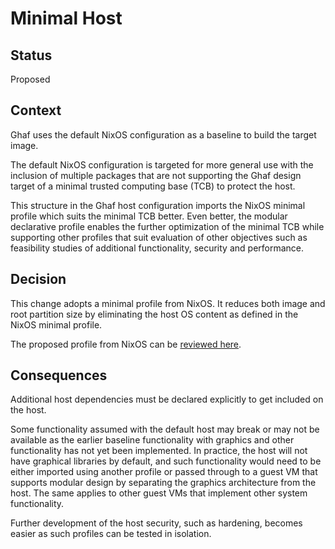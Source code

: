 # Minimal Host

## Status

Proposed

## Context

Ghaf uses the default NixOS configuration as a baseline to build the target image.

The default NixOS configuration is targeted for more general use with the inclusion of
multiple packages that are not supporting the Ghaf design target of a minimal trusted
computing base (TCB) to protect the host.

This structure in the Ghaf host configuration imports the NixOS minimal profile
which suits the minimal TCB better. Even better, the modular declarative profile enables
the further optimization of the minimal TCB while supporting other profiles that suit
evaluation of other objectives such as feasibility studies of additional functionality,
security and performance.

## Decision

This change adopts a minimal profile from NixOS. It reduces both image and root partition
size by eliminating the host OS content as defined in the NixOS minimal profile.

The proposed profile from NixOS can be [reviewed here](https://github.com/NixOS/nixpkgs/blob/master/nixos/modules/profiles/minimal.nix).

## Consequences

Additional host dependencies must be declared explicitly to get included on the host.

Some functionality assumed with the default host may break or may not be available as
the earlier baseline functionality with graphics and other functionality has not yet
been implemented. In practice, the host will not have graphical libraries by default, and
such functionality would need to be either imported using another profile or passed
through to a guest VM that supports modular design by separating the graphics architecture
from the host. The same applies to other guest VMs that implement other system functionality.

Further development of the host security, such as hardening, becomes easier as such
profiles can be tested in isolation.
